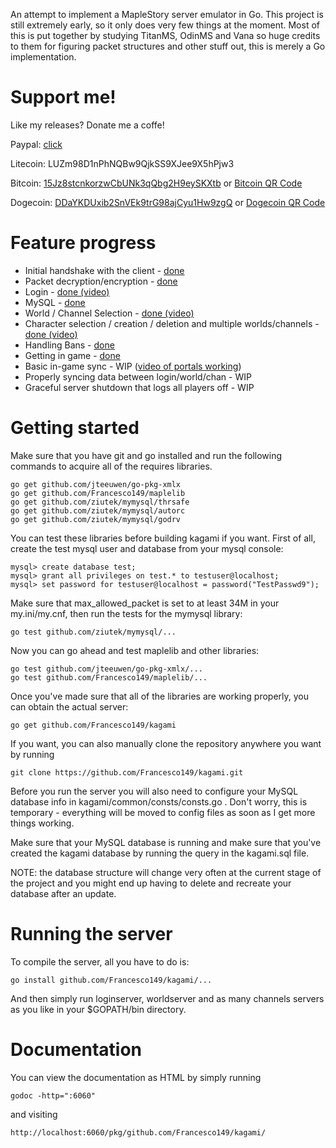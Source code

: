 An attempt to implement a MapleStory server emulator in Go.
This project is still extremely early, so it only does very few things at the moment.
Most of this is put together by studying TitanMS, OdinMS and Vana so huge 
credits to them for figuring packet structures and other stuff out, this is merely a Go implementation.

Support me!
============
Like my releases? Donate me a coffe!

Paypal: [click](http://hnng.moe/6M)

Litecoin: LUZm98D1nPhNQBw9QjkSS9XJee9X5hPjw3

Bitcoin: [15Jz8stcnkorzwCbUNk3qQbg2H9eySKXtb](bitcoin:15Jz8stcnkorzwCbUNk3qQbg2H9eySKXtb?label=donations) or [Bitcoin QR Code](http://hnng.moe/f/CM)

Dogecoin: [DDaYKDUxib2SnVEk9trG98ajCyu1Hw9zgQ](dogecoin:DDaYKDUxib2SnVEk9trG98ajCyu1Hw9zgQ?label=donations&message=wow%20much%20donate%20very%20thanks) or [Dogecoin QR Code](http://hnng.moe/f/CL)

Feature progress
============
* Initial handshake with the client - [done](http://www.hnng.moe/f/49)
* Packet decryption/encryption - [done](http://hnng.moe/f/4m)
* Login - [done (video)](http://hnng.moe/f/5N)
* MySQL - [done](http://www.hnng.moe/f/5H)
* World / Channel Selection - [done (video)](http://hnng.moe/f/6N)
* Character selection / creation / deletion and multiple worlds/channels - [done (video)](http://www.hnng.moe/f/7m)
* Handling Bans - [done](http://www.hnng.moe/f/5Q)
* Getting in game - [done](http://hnng.moe/f/Ai)
* Basic in-game sync - WIP ([video of portals working](http://hnng.moe/f/CK))
* Properly syncing data between login/world/chan - WIP
* Graceful server shutdown that logs all players off - WIP

Getting started
============
Make sure that you have git and go installed and run the following commands to acquire all of the requires libraries.

	go get github.com/jteeuwen/go-pkg-xmlx 
	go get github.com/Francesco149/maplelib
	go get github.com/ziutek/mymysql/thrsafe
	go get github.com/ziutek/mymysql/autorc
	go get github.com/ziutek/mymysql/godrv

You can test these libraries before building kagami if you want.
First of all, create the test mysql user and database from your mysql console:

	mysql> create database test;
	mysql> grant all privileges on test.* to testuser@localhost;
	mysql> set password for testuser@localhost = password("TestPasswd9");
	
Make sure that max_allowed_packet is set to at least 34M in your my.ini/my.cnf, then run the tests for the mymysql library:

	go test github.com/ziutek/mymysql/...
	
Now you can go ahead and test maplelib and other libraries:
	
	go test github.com/jteeuwen/go-pkg-xmlx/...
	go test github.com/Francesco149/maplelib/...

Once you've made sure that all of the libraries are working properly, you can obtain the actual server:

	go get github.com/Francesco149/kagami

If you want, you can also manually clone the repository anywhere you want by running

	git clone https://github.com/Francesco149/kagami.git
    
Before you run the server you will also need to configure your MySQL database 
info in kagami/common/consts/consts.go . Don't worry, this is temporary - 
everything will be moved to config files as soon as I get more things working.

Make sure that your MySQL database is running and make sure that you've created 
the kagami database by running the query in the kagami.sql file.

NOTE: the database structure will change very often at the current stage of the project and you might end up having to delete and recreate your database after an update.
    
Running the server
============
To compile the server, all you have to do is:

	go install github.com/Francesco149/kagami/...

And then simply run loginserver, worldserver and as many channels servers as you like in your $GOPATH/bin directory.
    
Documentation
============
You can view the documentation as HTML by simply running

	godoc -http=":6060"

and visiting

	http://localhost:6060/pkg/github.com/Francesco149/kagami/
